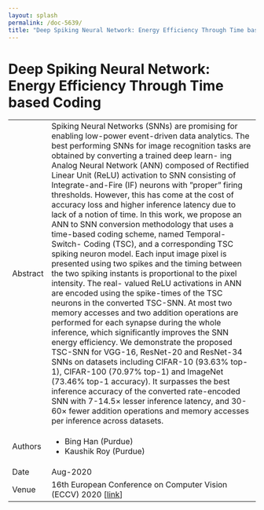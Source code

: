 ```yaml
---
layout: splash
permalink: /doc-5639/
title: "Deep Spiking Neural Network: Energy Efficiency Through Time based Coding"
---
```


# Deep Spiking Neural Network: Energy Efficiency Through Time based Coding

<table>
    <tbody>
    <tr>
        <td>Abstract</td>
        <td>Spiking Neural Networks (SNNs) are promising for enabling low-power event-driven data analytics. The best performing SNNs for image recognition tasks are obtained by converting a trained deep learn- ing Analog Neural Network (ANN) composed of Rectified Linear Unit (ReLU) activation to SNN consisting of Integrate-and-Fire (IF) neurons with ”proper” firing thresholds. However, this has come at the cost of accuracy loss and higher inference latency due to lack of a notion of time. In this work, we propose an ANN to SNN conversion methodology that uses a time-based coding scheme, named Temporal-Switch- Coding (TSC), and a corresponding TSC spiking neuron model. Each input image pixel is presented using two spikes and the timing between the two spiking instants is proportional to the pixel intensity. The real- valued ReLU activations in ANN are encoded using the spike-times of the TSC neurons in the converted TSC-SNN. At most two memory accesses and two addition operations are performed for each synapse during the whole inference, which significantly improves the SNN energy efficiency. We demonstrate the proposed TSC-SNN for VGG-16, ResNet-20 and ResNet-34 SNNs on datasets including CIFAR-10 (93.63% top-1), CIFAR-100 (70.97% top-1) and ImageNet (73.46% top-1 accuracy). It surpasses the best inference accuracy of the converted rate-encoded SNN with 7-14.5× lesser inference latency, and 30-60× fewer addition operations and memory accesses per inference across datasets.</td>
    </tr>
    <tr>
        <td>Authors</td>
        <td>
            <ul>
                <li>Bing Han (Purdue)</li>
                <li>Kaushik Roy (Purdue)</li>
            </ul>
        </td>
    </tr>
    <tr>
        <td>Date</td>
        <td>Aug-2020</td>
    </tr>
    <tr>
        <td>Venue</td>
        <td>16th European Conference on Computer Vision (ECCV) 2020 [<a href="https://eccv2020.eu/posters/">link</a>]</td>
    </tr>
    </tbody>
</table>
